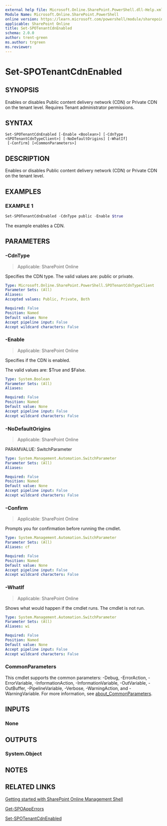 ```yaml
---
external help file: Microsoft.Online.SharePoint.PowerShell.dll-Help.xml
Module Name: Microsoft.Online.SharePoint.PowerShell
online version: https://learn.microsoft.com/powershell/module/sharepoint-online/set-spotenantcdnenabled
applicable: SharePoint Online
title: Set-SPOTenantCdnEnabled
schema: 2.0.0
author: trent-green
ms.author: trgreen
ms.reviewer:
---
```


# Set-SPOTenantCdnEnabled

## SYNOPSIS

Enables or disables Public content delivery network (CDN) or Private CDN on the tenant level. Requires Tenant administrator permissions.

## SYNTAX

```
Set-SPOTenantCdnEnabled [-Enable <Boolean>] [-CdnType <SPOTenantCdnTypeClient>] [-NoDefaultOrigins] [-WhatIf]
 [-Confirm] [<CommonParameters>]
```

## DESCRIPTION

Enables or disables Public content delivery network (CDN) or Private CDN on the tenant level.

## EXAMPLES

### EXAMPLE 1

```powershell
Set-SPOTenantCdnEnabled -CdnType public -Enable $true
```

The example enables a CDN.

## PARAMETERS

### -CdnType

> Applicable: SharePoint Online

Specifies the CDN type. The valid values are: public or private.

```yaml
Type: Microsoft.Online.SharePoint.PowerShell.SPOTenantCdnTypeClient
Parameter Sets: (All)
Aliases:
Accepted values: Public, Private, Both

Required: False
Position: Named
Default value: None
Accept pipeline input: False
Accept wildcard characters: False
```

### -Enable

> Applicable: SharePoint Online

Specifies if the CDN is enabled.

The valid values are: $True and $False.

```yaml
Type: System.Boolean
Parameter Sets: (All)
Aliases:

Required: False
Position: Named
Default value: None
Accept pipeline input: False
Accept wildcard characters: False
```

### -NoDefaultOrigins

> Applicable: SharePoint Online

PARAMVALUE: SwitchParameter

```yaml
Type: System.Management.Automation.SwitchParameter
Parameter Sets: (All)
Aliases:

Required: False
Position: Named
Default value: None
Accept pipeline input: False
Accept wildcard characters: False
```

### -Confirm

> Applicable: SharePoint Online

Prompts you for confirmation before running the cmdlet.

```yaml
Type: System.Management.Automation.SwitchParameter
Parameter Sets: (All)
Aliases: cf

Required: False
Position: Named
Default value: None
Accept pipeline input: False
Accept wildcard characters: False
```

### -WhatIf

> Applicable: SharePoint Online

Shows what would happen if the cmdlet runs.
The cmdlet is not run.

```yaml
Type: System.Management.Automation.SwitchParameter
Parameter Sets: (All)
Aliases: wi

Required: False
Position: Named
Default value: None
Accept pipeline input: False
Accept wildcard characters: False
```

### CommonParameters

This cmdlet supports the common parameters: -Debug, -ErrorAction, -ErrorVariable, -InformationAction, -InformationVariable, -OutVariable, -OutBuffer, -PipelineVariable, -Verbose, -WarningAction, and -WarningVariable. For more information, see [about_CommonParameters](https://go.microsoft.com/fwlink/?LinkID=113216).

## INPUTS

### None

## OUTPUTS

### System.Object

## NOTES

## RELATED LINKS

[Getting started with SharePoint Online Management Shell](/powershell/sharepoint/sharepoint-online/connect-sharepoint-online)

[Get-SPOAppErrors](Get-SPOAppErrors.md)

[Set-SPOTenantCdnEnabled](Set-SPOTenantCdnEnabled.md)
